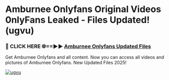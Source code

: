 # Amburnee Onlyfans Original Videos 0nlyFans Leaked - Files Updated! (ugvu)

<h3>🔴 CLICK HERE 🌐==►► <a href="https://tinyurl.com/2m67pmp6" rel="nofollow">Amburnee Onlyfans Updated Files</a></h3>

Get Amburnee Onlyfans and all content. Now you can access all videos and pictures of Amburnee Onlyfans. New Updated Files 2025!

[![ugvu](https://i.imgur.com/H4QAA4z.gif)](https://tinyurl.com/2m67pmp6)